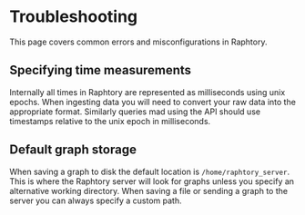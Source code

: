 # Troubleshooting

This page covers common errors and misconfigurations in Raphtory.

## Specifying time measurements

Internally all times in Raphtory are represented as milliseconds using unix epochs. When ingesting data you will need to convert your raw data into the appropriate format. Similarly queries mad using the API should use timestamps relative to the unix epoch in milliseconds.

## Default graph storage

When saving a graph to disk the default location is `/home/raphtory_server`. This is where the Raphtory server will look for graphs unless you specify an alternative working directory. When saving a file or sending a graph to the server you can always specify a custom path.